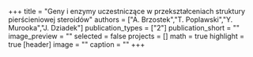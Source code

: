 +++
title = "Geny i enzymy uczestniczące w przekształceniach struktury pierścieniowej steroidów"
authors = ["A. Brzostek","T. Poplawski","Y. Murooka","J. Dziadek"]
publication_types = ["2"]
publication_short = ""
image_preview = ""
selected = false
projects = []
math = true
highlight = true
[header]
image = ""
caption = ""
+++

